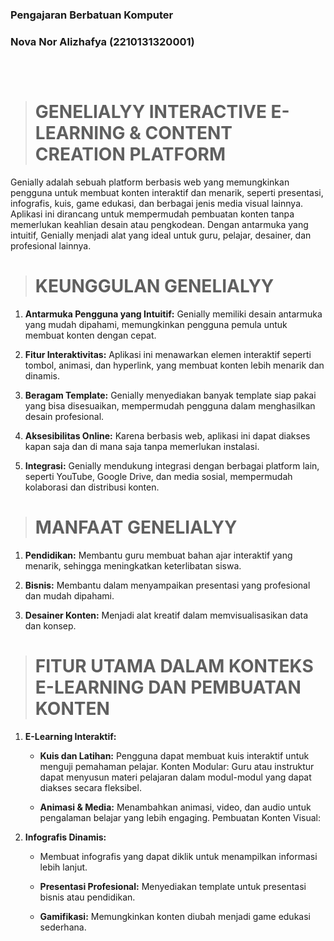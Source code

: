 ### Pengajaran Berbatuan Komputer 
### Nova Nor Alizhafya (2210131320001)

##
<br>

># GENELIALYY INTERACTIVE E-LEARNING & CONTENT CREATION PLATFORM

Genially adalah sebuah platform berbasis web yang memungkinkan pengguna untuk membuat konten interaktif dan menarik, seperti presentasi, infografis, kuis, game edukasi, dan berbagai jenis media visual lainnya. Aplikasi ini dirancang untuk mempermudah pembuatan konten tanpa memerlukan keahlian desain atau pengkodean. Dengan antarmuka yang intuitif, Genially menjadi alat yang ideal untuk guru, pelajar, desainer, dan profesional lainnya.

##

># KEUNGGULAN GENELIALYY 

1. **Antarmuka Pengguna yang Intuitif:**
Genially memiliki desain antarmuka yang mudah dipahami, memungkinkan pengguna pemula untuk membuat konten dengan cepat.

2. **Fitur Interaktivitas:** Aplikasi ini menawarkan elemen interaktif seperti tombol, animasi, dan hyperlink, yang membuat konten lebih menarik dan dinamis.

3. **Beragam Template:** Genially menyediakan banyak template siap pakai yang bisa disesuaikan, mempermudah pengguna dalam menghasilkan desain profesional.

4. **Aksesibilitas Online:** Karena berbasis web, aplikasi ini dapat diakses kapan saja dan di mana saja tanpa memerlukan instalasi.

5. **Integrasi:** Genially mendukung integrasi dengan berbagai platform lain, seperti YouTube, Google Drive, dan media sosial, mempermudah kolaborasi dan distribusi konten.


##

># MANFAAT GENELIALYY 

1. **Pendidikan:** Membantu guru membuat bahan ajar interaktif yang menarik, sehingga meningkatkan keterlibatan siswa.

2. **Bisnis:** Membantu dalam menyampaikan presentasi yang profesional dan mudah dipahami.

3. **Desainer Konten:** Menjadi alat kreatif dalam memvisualisasikan data dan konsep.


##

># FITUR UTAMA DALAM KONTEKS E-LEARNING DAN PEMBUATAN KONTEN

1. **E-Learning Interaktif:**
    - **Kuis dan Latihan:** Pengguna dapat membuat kuis interaktif untuk menguji pemahaman pelajar.
Konten Modular: Guru atau instruktur dapat menyusun materi pelajaran dalam modul-modul yang dapat diakses secara fleksibel. 

    - **Animasi & Media:** Menambahkan animasi, video, dan audio untuk pengalaman belajar yang lebih engaging.
Pembuatan Konten Visual:

2. **Infografis Dinamis:** 
    - Membuat infografis yang dapat diklik untuk menampilkan informasi lebih lanjut.

    - **Presentasi Profesional:** Menyediakan template untuk presentasi bisnis atau pendidikan.

    - **Gamifikasi:** Memungkinkan konten diubah menjadi game edukasi sederhana.